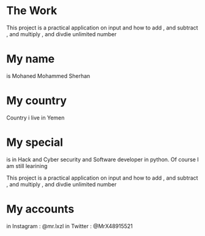 # The Work
This project is a practical application on input and how to add , and subtract , and multiply ,
 and divdie unlimited number
 
# My name
 is Mohaned Mohammed Sherhan

# My country 
 Country i live in Yemen 

# My special 
 is in Hack and Cyber security and Software developer in python. 
 Of course I am still learining                     

 This project is a practical application on input and how to add , and subtract , and multiply ,
 and divdie unlimited number
    
# My accounts 
 in Instagram : @mr.lxzl
 in Twitter : @MrX48915521 
